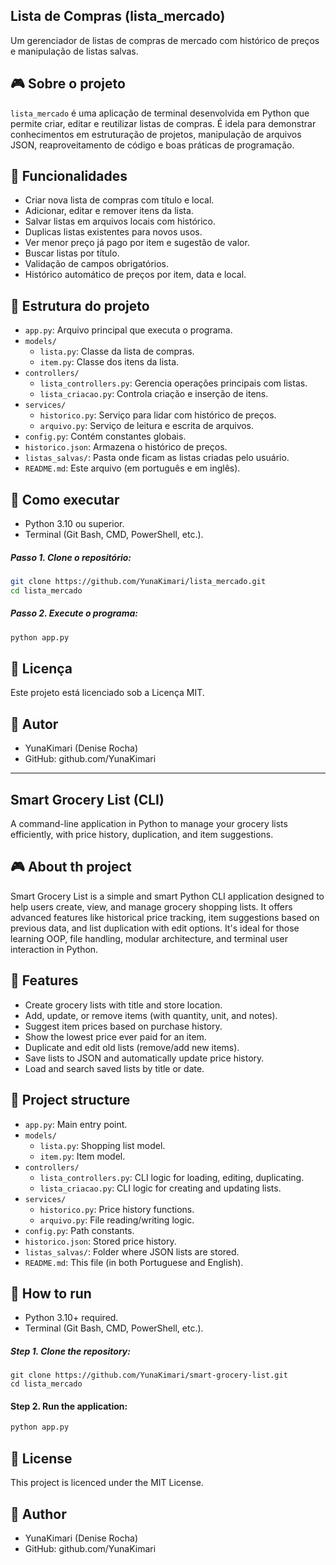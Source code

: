 ## Lista de Compras (lista_mercado)
Um gerenciador de listas de compras de mercado com histórico de preços e manipulação de listas salvas.

## 🎮 Sobre o projeto
`lista_mercado` é uma aplicação de terminal desenvolvida em Python que permite criar, editar e reutilizar listas de compras. É idela para demonstrar conhecimentos em estruturação de projetos, manipulação de arquivos JSON,
reaproveitamento de código e boas práticas de programação.

## 🔧 Funcionalidades
- Criar nova lista de compras com título e local.
- Adicionar, editar e remover itens da lista.
- Salvar listas em arquivos locais com histórico.
- Duplicas listas existentes para novos usos.
- Ver menor preço já pago por item e sugestão de valor.
- Buscar listas por título.
- Validação de campos obrigatórios.
- Histórico automático de preços por item, data e local.

## 📁 Estrutura do projeto
- `app.py`: Arquivo principal que executa o programa.
- `models/`
  - `lista.py`: Classe da lista de compras.
  - `item.py`: Classe dos itens da lista.
- `controllers/`
  - `lista_controllers.py`: Gerencia operações principais com listas.
  - `lista_criacao.py`: Controla criação e inserção de itens.
- `services/`
  - `historico.py`: Serviço para lidar com histórico de preços.
  - `arquivo.py`: Serviço de leitura e escrita de arquivos.
- `config.py`: Contém constantes globais.
- `historico.json`: Armazena o histórico de preços.
- `listas_salvas/`: Pasta onde ficam as listas criadas pelo usuário.
- `README.md`: Este arquivo (em português e em inglês).

## 🚀 Como executar
- Python 3.10 ou superior.
- Terminal (Git Bash, CMD, PowerShell, etc.).

##### Passo 1. Clone o repositório:
```bash
git clone https://github.com/YunaKimari/lista_mercado.git
cd lista_mercado
```

##### Passo 2. Execute o programa:
```bash
python app.py
```

## 📄 Licença
Este projeto está licenciado sob a Licença MIT.

## 👤 Autor
- YunaKimari (Denise Rocha)
- GitHub: github.com/YunaKimari

---

## Smart Grocery List (CLI)
A command-line application in Python to manage your grocery lists efficiently, with price history, duplication, and item suggestions.

## 🎮 About th project
Smart Grocery List is a simple and smart Python CLI application designed to help users create, view, and manage grocery shopping lists. It offers advanced features like historical price tracking, item suggestions based on
previous data, and list duplication with edit options. It's ideal for those learning OOP, file handling, modular architecture, and terminal user interaction in Python.

## 🔧 Features
- Create grocery lists with title and store location.
- Add, update, or remove items (with quantity, unit, and notes).
- Suggest item prices based on purchase history.
- Show the lowest price ever paid for an item.
- Duplicate and edit old lists (remove/add new items).
- Save lists to JSON and automatically update price history.
- Load and search saved lists by title or date.

## 📁 Project structure
- `app.py`: Main entry point.
- `models/`
  - `lista.py`: Shopping list model.
  - `item.py`: Item model.
- `controllers/`
  - `lista_controllers.py`: CLI logic for loading, editing, duplicating.
  - `lista_criacao.py`: CLI logic for creating and updating lists.
- `services/`
  - `historico.py`: Price history functions.
  - `arquivo.py`: File reading/writing logic.
- `config.py`: Path constants.
- `historico.json`: Stored price history.
- `listas_salvas/`: Folder where JSON lists are stored.
- `README.md`: This file (in both Portuguese and English).

## 🚀 How to run
- Python 3.10+ required.
- Terminal (Git Bash, CMD, PowerShell, etc.).

##### Step 1. Clone the repository:
```bach
git clone https://github.com/YunaKimari/smart-grocery-list.git
cd lista_mercado
```

#### Step 2. Run the application:
```bash
python app.py
```

## 📄 License
This project is licenced under the MIT License.

## 👤 Author
- YunaKimari (Denise Rocha)
- GitHub: github.com/YunaKimari
